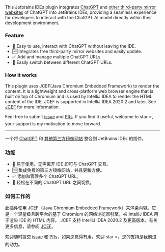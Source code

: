 
<!-- Plugin description -->

This Jetbrains IDEs plugin integrates [ChatGPT](https://chat.openai.com/) and [other third-party mirror websites](https://github.com/LiLittleCat/awesome-free-chatgpt) of ChatGPT into JetBrains IDEs,
providing a seamless experience for developers to interact with the ChatGPT AI model directly within their development environment.

### Feature

- 🚀 Easy to use, interact with ChatGPT without leaving the IDE.
- 🆓 Integrates free third-party mirror websites and easily update.
- ✅ Add and manage multiple ChatGPT URLs.
- 🔄 Easily switch between different ChatGPT URLs.

### How it works

This plugin uses JCEF(Java Chromium Embedded Framework) to render the content. It is a lightweight and cross-platform web browser engine that is built on top of Chromium and is used by IntelliJ IDEA to render the HTML content of the IDE.
JCEF is supported in IntelliJ IDEA 2020.2 and later. See [JCEF](https://plugins.jetbrains.com/docs/intellij/jcef.html) for more information.

Feel free to submit [issue](https://github.com/LiLittleCat/awesome-free-chatgpt/issues) and [PRs](https://github.com/LiLittleCat/awesome-free-chatgpt/pulls). If you find it useful, welcome to star ⭐, your support is my motivation to move forward.

---

一个将 [ChatGPT](https://chat.openai.com/) 和 [其他第三方镜像网站](https://github.com/LiLittleCat/awesome-free-chatgpt) 整合到 JetBrains IDEs 的插件。

### 功能

- 🚀 易于使用，无需离开 IDE 即可与 ChatGPT 交互。
- 🆓 集成免费的第三方镜像网站，并且更新方便。
- ✅ 添加和管理多个 ChatGPT URL。
- 🔄 轻松在不同的 ChatGPT URL 之间切换。

### 如何工作的

此插件使用 JCEF（Java Chromium Embedded Framework）来渲染内容。它是一个轻量级且跨平台的基于 Chromium 的网络浏览器引擎，被 IntelliJ IDEA 用于渲染 IDE 的 HTML 内容。
JCEF 支持 IntelliJ IDEA 2020.2 及更高版本。有关更多信息，请参阅 [JCEF](https://plugins.jetbrains.com/docs/intellij/jcef.html)。

欢迎随时提交 [issue](https://github.com/LiLittleCat/awesome-free-chatgpt/issues) 和 [PRs](https://github.com/LiLittleCat/awesome-free-chatgpt/pulls)，如果您觉得有用，欢迎 star ⭐，您的支持是我前进的动力。

<!-- Plugin description end -->